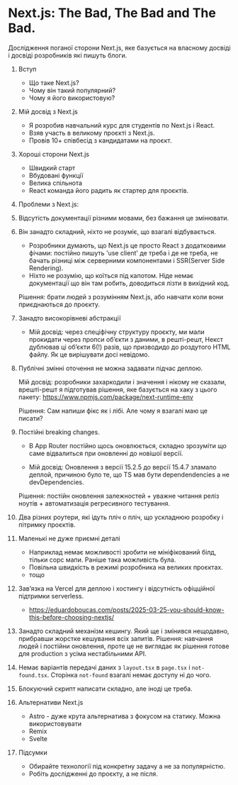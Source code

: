 # Next.js: The Bad, The Bad and The Bad.

Дослідження поганої сторони Next.js, яке базується на власному досвіді і досвіді розробників які пишуть блоги.

1. Вступ

   - Що таке Next.js?
   - Чому він такий популярний?
   - Чому я його використовую?

2. Мій досвід з Next.js

   - Я розробив навчальний курс для студентів по Next.js і React.
   - Взяв участь в великому проєкті з Next.js.
   - Провів 10+ співбесід з кандидатами на проєкт.

3. Хороші сторони Next.js

   - Швидкий старт
   - Вбудовані функції
   - Велика спільнота
   - React команда його радить як стартер для проєктів.

4. Проблеми з Next.js:

5. Відсутість документації різними мовами, без бажання це змінювати.

6. Він занадто складний, ніхто не розуміє, що взагалі відбувається.

   - Розробники думають, що Next.js це просто React з додатковими фічами: постійно пишуть 'use client' де треба і де не треба, не бачать різниці між серверними компонентами і SSR(Server Side Rendering).
   - Ніхто не розумію, що коїться під капотом. Ніде немає документації що він там робить, доводиться лізти в вихідний код.

   Рішення: брати людей з розумінням Next.js, або навчати коли вони приєднаються до проєкту.

7. Занадто високорівневі абстракції

   - Мій досвід: через спеціфічну структуру проєкту, ми мали прокидати через пропси обʼєкти з даними, в решті-решт, Некст дублював ці обʼєкти 6(!) разів, що призводидо до роздутого HTML файлу. Як це вирішувати досі невідомо.

8. Публічні змінні оточення не можна задавати підчас деплою.

   Мій досвід: розробники захаркодили і значення і нікому не сказали, врешті-решт я підготував рішення, яке базується на хаку з цього пакету: https://www.npmjs.com/package/next-runtime-env

   Рішення: Сам напиши фікс як і лібі. Але чому я взагалі маю це писати?

9. Постійні breaking changes.

   - В App Router постійно щось оновлюється, складно зрозуміти що саме відвалиться при оновленні до новішої версії.

   - Мій досвід: Оновлення з версії 15.2.5 до версії 15.4.7 зламало деплой, причиною було те, що TS мав бути dependendencies а не devDependencies.

   Рішення: постійн оновлення залежностей + уважне читання реліз ноутів + автоматизація регресивного тестування.

10. Два різних роутери, які ідуть пліч о пліч, що ускладнюю розробку і пітримку проєктів.

11. Маленькі не дуже приємні деталі

    - Наприклад немає можливості зробити не мініфікований білд, тільки сорс мапи. Раніше така можливість була.
    - Повільна швидкість в режимі розробника на великих проєктах.
    - тощо

12. Завʼязка на Vercel для деплою і хостингу і відсутність офіцційної підтримки serverless.

    - https://eduardoboucas.com/posts/2025-03-25-you-should-know-this-before-choosing-nextjs/

13. Занадто складний механізм кешингу. Який ще і змінився нещодавно, прибравши жорстке кешування всіх запитів.
    Рішення: навчання людей і постійни оновлення, проте це не виглядає як рішення готове для production з усіма нестабільними API.

14. Немає варіантів передачі даних з `layout.tsx` в `page.tsx` і `not-found.tsx`. Сторінка `not-found` взагалі немає доступу ні до чого. 

14. Блокуючий скрипт написати складно, але іноді це треба.
14. Альтернативи Next.js

    - Astro - дуже крута альтернатива з фокусом на статику. Можна використовувати
    - Remix
    - Svelte

15. Підсумки
    - Обирайте технології під конкретну задачу а не за популярністю.
    - Робіть дослідженні до проєкту, а не після.
